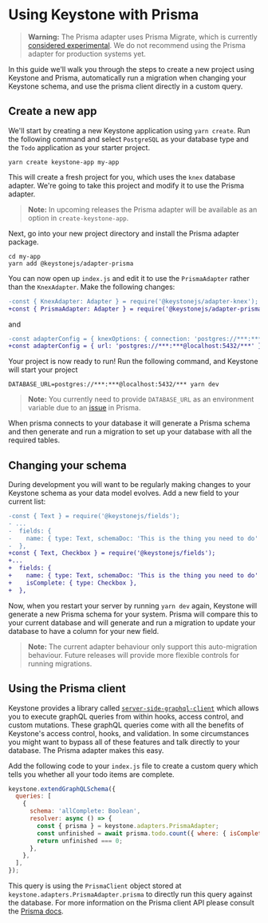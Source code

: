 <!--[meta]
section: guides
title: Using Keystone with Prisma
[meta]-->

# Using Keystone with Prisma

> **Warning:** The Prisma adapter uses Prisma Migrate, which is currently [considered experimental](https://www.prisma.io/docs/reference/tools-and-interfaces/prisma-migrate). We do not recommend using the Prisma adapter for production systems yet.

In this guide we'll walk you through the steps to create a new project using Keystone and Prisma, automatically run a migration when changing your Keystone schema, and use the prisma client directly in a custom query.

## Create a new app

We'll start by creating a new Keystone application using `yarn create`. Run the following command and select `PostgreSQL` as your database type and the `Todo` application as your starter project.

```
yarn create keystone-app my-app
```

This will create a fresh project for you, which uses the `knex` database adapter. We're going to take this project and modify it to use the Prisma adapter.

> **Note:** In upcoming releases the Prisma adapter will be available as an option in `create-keystone-app`.

Next, go into your new project directory and install the Prisma adapter package.

```
cd my-app
yarn add @keystonejs/adapter-prisma
```

You can now open up `index.js` and edit it to use the `PrismaAdapter` rather than the `KnexAdapter`. Make the following changes:

```diff
-const { KnexAdapter: Adapter } = require('@keystonejs/adapter-knex');
+const { PrismaAdapter: Adapter } = require('@keystonejs/adapter-prisma');
```

and

```diff
-const adapterConfig = { knexOptions: { connection: 'postgres://***:***@localhost:5432/***' } };
+const adapterConfig = { url: 'postgres://***:***@localhost:5432/***' } };
```

Your project is now ready to run! Run the following command, and Keystone will start your project

```
DATABASE_URL=postgres://***:***@localhost:5432/*** yarn dev
```

> **Note:** You currently need to provide `DATABASE_URL` as an environment variable due to an [issue](https://github.com/prisma/prisma/issues/3750) in Prisma.

When prisma connects to your database it will generate a Prisma schema and then generate and run a migration to set up your database with all the required tables.

## Changing your schema

During development you will want to be regularly making changes to your Keystone schema as your data model evolves.
Add a new field to your current list:

```diff
-const { Text } = require('@keystonejs/fields');
- ...
-  fields: {
-    name: { type: Text, schemaDoc: 'This is the thing you need to do' },
-  },
+const { Text, Checkbox } = require('@keystonejs/fields');
+...
+  fields: {
+    name: { type: Text, schemaDoc: 'This is the thing you need to do' },
+    isComplete: { type: Checkbox },
+  },
```

Now, when you restart your server by running `yarn dev` again, Keystone will generate a new Prisma schema for your system. Prisma will compare this to your current database and will generate and run a migration to update your database to have a column for your new field.

> **Note:** The current adapter behaviour only support this auto-migration behaviour. Future releases will provide more flexible controls for running migrations.

## Using the Prisma client

Keystone provides a library called [`server-side-graphql-client`](/docs/discussions/server-side-graphql.md) which allows you to execute graphQL queries from within hooks, access control, and custom mutations. These graphQL queries come with all the benefits of Keystone's access control, hooks, and validation. In some circumstances you might want to bypass all of these features and talk directly to your database. The Prisma adapter makes this easy.

Add the following code to your `index.js` file to create a custom query which tells you whether all your todo items are complete.

```javascript
keystone.extendGraphQLSchema({
  queries: [
    {
      schema: 'allComplete: Boolean',
      resolver: async () => {
        const { prisma } = keystone.adapters.PrismaAdapter;
        const unfinished = await prisma.todo.count({ where: { isComplete: { equals: false } } });
        return unfinished === 0;
      },
    },
  ],
});
```

This query is using the `PrismaClient` object stored at `keystone.adapters.PrismaAdapter.prisma` to directly run this query against the database.
For more information on the Prisma client API please consult the [Prisma docs](https://www.prisma.io/docs/reference/tools-and-interfaces/prisma-client).
